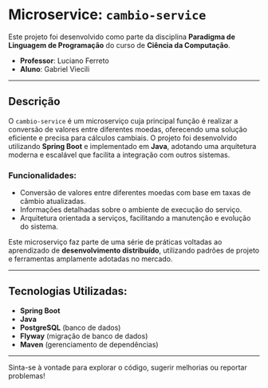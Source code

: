 # Microservice: `cambio-service`

Este projeto foi desenvolvido como parte da disciplina **Paradigma de Linguagem de Programação** do curso de **Ciência da Computação**.

- **Professor**: Luciano Ferreto
- **Aluno**: Gabriel Viecili

---

## Descrição

O `cambio-service` é um microserviço cuja principal função é realizar a conversão de valores entre diferentes moedas, oferecendo uma solução eficiente e precisa para cálculos cambiais. O projeto foi desenvolvido utilizando **Spring Boot** e implementado em **Java**, adotando uma arquitetura moderna e escalável que facilita a integração com outros sistemas.

### Funcionalidades:

- Conversão de valores entre diferentes moedas com base em taxas de câmbio atualizadas.
- Informações detalhadas sobre o ambiente de execução do serviço.
- Arquitetura orientada a serviços, facilitando a manutenção e evolução do sistema.

Este microserviço faz parte de uma série de práticas voltadas ao aprendizado de **desenvolvimento distribuído**, utilizando padrões de projeto e ferramentas amplamente adotadas no mercado.

---

## Tecnologias Utilizadas:

- **Spring Boot**
- **Java**
- **PostgreSQL** (banco de dados)
- **Flyway** (migração de banco de dados)
- **Maven** (gerenciamento de dependências)

---

Sinta-se à vontade para explorar o código, sugerir melhorias ou reportar problemas!
